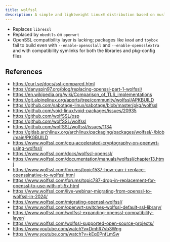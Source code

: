 ```yaml
---
title: wolfssl
description: A simple and lightweight Linux® distribution based on musl libc and toybox
---
```


- Replaces `libressl`
- Replaced by `mbedtls` on `openwrt`
- OpenSSL compatibility layer is lacking; packages like `kmod` and `toybox` fail to build even with `--enable-opensslall` and `--enable-opensslextra` and with compatibility symlinks for both the libraries and pkg-config files

## References
- https://curl.se/docs/ssl-compared.html
- https://danyspin97.org/blog/replacing-openssl-part-1-wolfssl/
- https://en.wikipedia.org/wiki/Comparison_of_TLS_implementations
- https://git.alpinelinux.org/aports/tree/community/wolfssl/APKBUILD
- https://github.com/sabotage-linux/sabotage/blob/master/pkg/wolfssl
- https://github.com/void-linux/void-packages/issues/20935
- https://github.com/wolfSSL/osp
- https://github.com/wolfSSL/wolfssl
- https://github.com/wolfSSL/wolfssl/issues/1134
- https://gitlab.archlinux.org/archlinux/packaging/packages/wolfssl/-/blob/main/PKGBUILD
- https://www.wolfssl.com/cpu-accelerated-cryptography-on-openwrt-using-wolfssl/
- https://www.wolfssl.com/docs/wolfssl-openssl/
- https://www.wolfssl.com/documentation/manuals/wolfssl/chapter13.html
- https://www.wolfssl.com/forums/topic1537-how-can-i-replace-opensslnative-to-wolfssl.html
- https://www.wolfssl.com/forums/topic787-drop-in-replacement-for-openssl-to-use-with-qt-5x.html
- https://www.wolfssl.com/live-webinar-migrating-from-openssl-to-wolfssl-in-2024/
- https://www.wolfssl.com/migrating-openssl-wolfssl/
- https://www.wolfssl.com/openwrt-switches-wolfssl-default-ssl-library/
- https://www.wolfssl.com/wolfssl-expanding-openssl-compatibility-layer/
- https://www.wolfssl.com/wolfssl-supported-open-source-projects/
- https://www.youtube.com/watch?v=DmhR7vb3Wng
- https://www.youtube.com/watch?v=kEq0PnfLmSw
